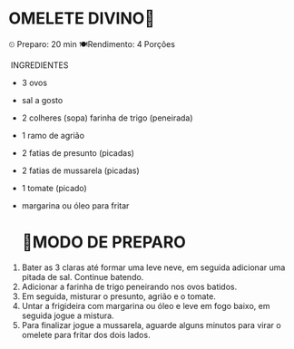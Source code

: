 #   OMELETE DIVINO🥘

⏲ Preparo: 20 min            🍽Rendimento: 4 Porções

​                                               INGREDIENTES

- 3 ovos

- sal a gosto

- 2 colheres (sopa) farinha de trigo (peneirada)

- 1 ramo de agrião

- 2 fatias de presunto (picadas)

- 2 fatias de mussarela (picadas)

- 1 tomate (picado)

- margarina ou óleo para fritar

  #   🥄MODO DE PREPARO

1. Bater as 3 claras até formar uma leve neve, em seguida adicionar uma pitada de sal. Continue batendo.
2.  Adicionar a farinha de trigo peneirando nos ovos batidos.
3. Em seguida, misturar o presunto, agrião e o tomate.
4. Untar a frigideira com margarina ou óleo e leve em fogo baixo, em seguida jogue a mistura.
5. Para finalizar jogue a mussarela, aguarde alguns minutos para virar o omelete para fritar dos dois lados.